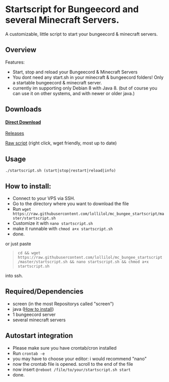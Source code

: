 # Startscript for Bungeecord and several Minecraft Servers.
A customizable, little script to start your bungeecord &amp; minecraft servers.

## Overview
Features:
+ Start, stop and reload your Bungeecord & Minecraft Servers
+ You dont need any start.sh in your minecraft & bungeecord folders! Only a startable bungeecord & minecraft server.
+ currently im supporting only Debian 8 with Java 8. (but of course you can use it on other systems, and with newer or older java.)

## Downloads
#### [Direct Download](https://github.com/lollilol/mc_bungee_startscript/releases/download/v1.0/startscript.sh)

[Releases](https://github.com/lollilol/mc_bungee_startscript/releases)

[Raw script](https://raw.githubusercontent.com/lollilol/mc_bungee_startscript/master/startscript.sh) (right click, wget friendly, most up to date)

## Usage
```
./startscript.sh (start|stop|restart|reload|info)
```

## How to install:

+ Connect to your VPS via SSH.
+ Go to the directory where you want to download the file
+ Run `wget https://raw.githubusercontent.com/lollilol/mc_bungee_startscript/master/startscript.sh`
+ Customize it with `nano startscript.sh`
+ make it runnable with `chmod a+x startscript.sh`
+ done.

or just paste
>`cd && wget https://raw.githubusercontent.com/lollilol/mc_bungee_startscript/master/startscript.sh && nano startscript.sh && chmod a+x startscript.sh`

into ssh.

## Required/Dependencies
+ screen (in the most Repositorys called "screen")
+ java ([How to install](debian8_java8.md))
+ 1 bungeecord server
+ several minecraft servers

## Autostart integration
+ Please make sure you have crontab/cron installed
+ Run `crontab -e`
+ you may have to choose your editor: i would recommend "nano"
+ now the crontab file is opened. scroll to the end of the file
+ now insert `@reboot /file/to/your/startscript.sh start`
+ done.
